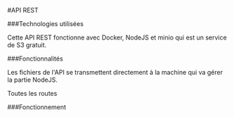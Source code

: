 #API REST

###Technologies utilisées

Cette API REST fonctionne avec Docker, NodeJS et minio qui est un service de S3 gratuit.

###Fonctionnalités

Les fichiers de l'API se transmettent directement à la machine qui va gérer la partie NodeJS.

Toutes les routes 

###Fonctionnement

